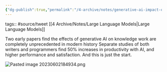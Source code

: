 ```yaml
---
{"dg-publish":true,"permalink":"/4-archive/notes/generative-ai-impact-on-performance-and-satisfaction/"}
---
```


tags:: #source/tweet [[4 Archive/Notes/Large Language Models\|Large Language Models]]

Two early papers find the effects of generative AI on knowledge work are completely unprecedented in modern history Separate studies of both writers and programmers find 50% increases in productivity with AI, and higher performance and satisfaction. And this is just the start.

![Pasted image 20230602184934.png](/img/user/0%20Inbox/Pasted%20image%2020230602184934.png)

